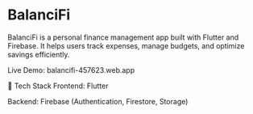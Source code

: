 # BalanciFi
BalanciFi is a personal finance management app built with Flutter and Firebase. It helps users track expenses, manage budgets, and optimize savings efficiently.

Live Demo: balancifi-457623.web.app

🧱 Tech Stack
Frontend: Flutter

Backend: Firebase (Authentication, Firestore, Storage)